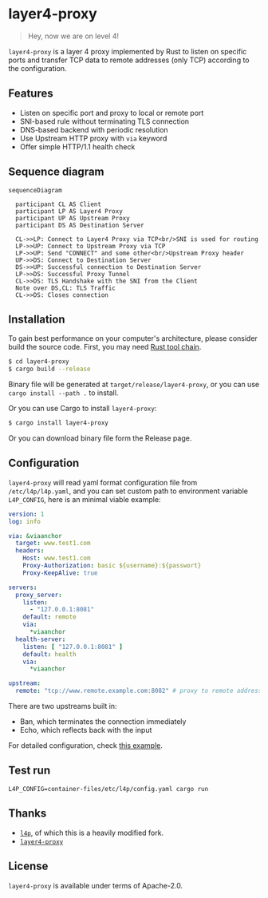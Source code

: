 # layer4-proxy

> Hey, now we are on level 4!


`layer4-proxy` is a layer 4 proxy implemented by Rust to listen on specific ports and transfer TCP data to remote addresses (only TCP) according to the configuration.

## Features

- Listen on specific port and proxy to local or remote port
- SNI-based rule without terminating TLS connection
- DNS-based backend with periodic resolution
- Use Upstream HTTP proxy with `via` keyword
- Offer simple HTTP/1.1 health check

## Sequence diagram

```mermaid
sequenceDiagram

  participant CL AS Client
  participant LP AS Layer4 Proxy
  participant UP AS Upstream Proxy
  participant DS AS Destination Server

  CL->>LP: Connect to Layer4 Proxy via TCP<br/>SNI is used for routing
  LP->>UP: Connect to Upstream Proxy via TCP
  LP->>UP: Send "CONNECT" and some other<br/>Upstream Proxy header
  UP->>DS: Connect to Destination Server
  DS->>UP: Successful connection to Destination Server
  LP->>DS: Successful Proxy Tunnel
  CL->>DS: TLS Handshake with the SNI from the Client
  Note over DS,CL: TLS Traffic
  CL->>DS: Closes connection
```

## Installation

To gain best performance on your computer's architecture, please consider build the source code. First, you may need [Rust tool chain](https://rustup.rs/).

```bash
$ cd layer4-proxy
$ cargo build --release
```

Binary file will be generated at `target/release/layer4-proxy`, or you can use `cargo install --path .` to install.

Or you can use Cargo to install `layer4-proxy`:

```bash
$ cargo install layer4-proxy
```

Or you can download binary file form the Release page.

## Configuration

`layer4-proxy` will read yaml format configuration file from `/etc/l4p/l4p.yaml`, and you can set custom path to environment variable `L4P_CONFIG`, here is an minimal viable example:

```yaml
version: 1
log: info

via: &viaanchor
  target: www.test1.com
  headers:
    Host: www.test1.com
    Proxy-Authorization: basic ${username}:${passwort}
    Proxy-KeepAlive: true

servers:
  proxy_server:
    listen:
      - "127.0.0.1:8081"
    default: remote
    via:
      *viaanchor
  health-server:
    listen: [ "127.0.0.1:8081" ]
    default: health
    via:
      *viaanchor

upstream:
  remote: "tcp://www.remote.example.com:8082" # proxy to remote address
```

There are two upstreams built in:
* Ban, which terminates the connection immediately
* Echo, which reflects back with the input

For detailed configuration, check [this example](./config.yaml.example).

## Test run

```shell
L4P_CONFIG=container-files/etc/l4p/config.yaml cargo run
```

## Thanks

- [`l4p`](https://crates.io/crates/`l4p`), of which this is a heavily modified fork.
- [`layer4-proxy`](https://code.kiers.eu/jjkiers/layer4-proxy)

## License

`layer4-proxy` is available under terms of Apache-2.0.